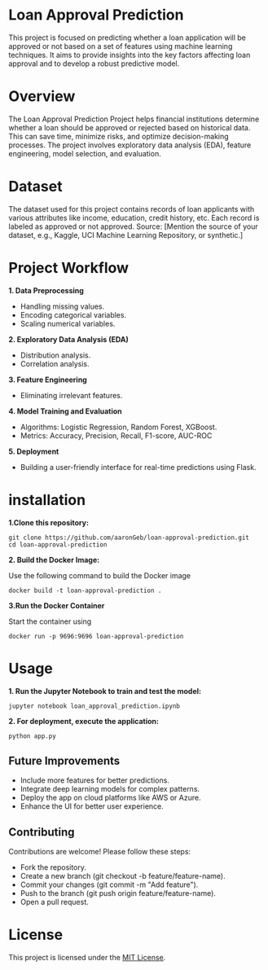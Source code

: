 # Loan Approval Prediction
This project is focused on predicting whether a loan application will be approved or not based on a set of features using machine learning techniques. It aims to provide insights into the key factors affecting loan approval and to develop a robust predictive model.
# Overview
The Loan Approval Prediction Project helps financial institutions determine whether a loan should be approved or rejected based on historical data. This can save time, minimize risks, and optimize decision-making processes. The project involves exploratory data analysis (EDA), feature engineering, model selection, and evaluation.
# Dataset

The dataset used for this project contains records of loan applicants with various attributes like income, education, credit history, etc. Each record is labeled as approved or not approved.
Source: [Mention the source of your dataset, e.g., Kaggle, UCI Machine Learning Repository, or synthetic.]

# Project Workflow

**1.	Data Preprocessing**

- Handling missing values.
- Encoding categorical variables.
- Scaling numerical variables.

**2.	Exploratory Data Analysis (EDA)**
- Distribution analysis.
- Correlation analysis.

**3.	Feature Engineering**
- Eliminating irrelevant features.
  
**4.	Model Training and Evaluation**
- Algorithms: Logistic Regression, Random Forest, XGBoost.
- Metrics: Accuracy, Precision, Recall, F1-score, AUC-ROC
  
**5.	Deployment**
- Building a user-friendly interface for real-time predictions using Flask.
  
# installation
**1.Clone this repository:**
```
git clone https://github.com/aaronGeb/loan-approval-prediction.git
cd loan-approval-prediction
```
**2.	Build the Docker Image:**

Use the following command to build the Docker image
```
docker build -t loan-approval-prediction .
```
**3.Run the Docker Container**

Start the container using
```
docker run -p 9696:9696 loan-approval-prediction
```

# Usage
**1.	Run the Jupyter Notebook to train and test the model:**
```
jupyter notebook loan_approval_prediction.ipynb
```
**2.	For deployment, execute the application:**
```
python app.py
```
## Future Improvements

- Include more features for better predictions.
- Integrate deep learning models for complex patterns.
- Deploy the app on cloud platforms like AWS or Azure.
- Enhance the UI for better user experience.


## Contributing

Contributions are welcome! Please follow these steps:
- Fork the repository.
- Create a new branch (git checkout -b feature/feature-name).
- Commit your changes (git commit -m "Add feature").
- Push to the branch (git push origin feature/feature-name).
- Open a pull request.

# License
This project is licensed under the [MIT License](LICENSE).